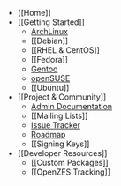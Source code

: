 * [[Home]]
* [[Getting Started]]
  * [ArchLinux][arch]
  * [[Debian]]
  * [[RHEL & CentOS]]
  * [[Fedora]]
  * [Gentoo][gentoo]
  * [openSUSE][opensuse]
  * [[Ubuntu]]
* [[Project & Community]]
  * [Admin Documentation][admin-docs]
  * [[Mailing Lists]]
  * [Issue Tracker][issues]
  * [Roadmap][roadmap]
  * [[Signing Keys]]
* [[Developer Resources]]
  * [[Custom Packages]]
  * [[OpenZFS Tracking]]

[arch]: https://wiki.archlinux.org/index.php/ZFS
[funtoo]: http://www.funtoo.org/ZFS_Fun
[gentoo]: https://wiki.gentoo.org/wiki/ZFS
[opensuse]: https://software.opensuse.org/package/zfs
[admin-docs]: https://pthree.org/2012/04/17/install-zfs-on-debian-gnulinux/
[issues]: https://github.com/zfsonlinux/zfs/issues
[roadmap]: https://github.com/zfsonlinux/zfs/milestones
